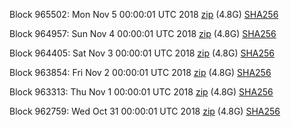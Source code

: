 Block 965502: Mon Nov  5 00:00:01 UTC 2018 [zip](https://dash-bootstrap.ams3.digitaloceanspaces.com/mainnet/2018-11-05/bootstrap.dat.zip) (4.8G) [SHA256](https://dash-bootstrap.ams3.digitaloceanspaces.com/mainnet/2018-11-05/sha256.txt)

Block 964957: Sun Nov  4 00:00:01 UTC 2018 [zip](https://dash-bootstrap.ams3.digitaloceanspaces.com/mainnet/2018-11-04/bootstrap.dat.zip) (4.8G) [SHA256](https://dash-bootstrap.ams3.digitaloceanspaces.com/mainnet/2018-11-04/sha256.txt)

Block 964405: Sat Nov  3 00:00:01 UTC 2018 [zip](https://dash-bootstrap.ams3.digitaloceanspaces.com/mainnet/2018-11-03/bootstrap.dat.zip) (4.8G) [SHA256](https://dash-bootstrap.ams3.digitaloceanspaces.com/mainnet/2018-11-03/sha256.txt)

Block 963854: Fri Nov  2 00:00:01 UTC 2018 [zip](https://dash-bootstrap.ams3.digitaloceanspaces.com/mainnet/2018-11-02/bootstrap.dat.zip) (4.8G) [SHA256](https://dash-bootstrap.ams3.digitaloceanspaces.com/mainnet/2018-11-02/sha256.txt)

Block 963313: Thu Nov  1 00:00:01 UTC 2018 [zip](https://dash-bootstrap.ams3.digitaloceanspaces.com/mainnet/2018-11-01/bootstrap.dat.zip) (4.8G) [SHA256](https://dash-bootstrap.ams3.digitaloceanspaces.com/mainnet/2018-11-01/sha256.txt)

Block 962759: Wed Oct 31 00:00:01 UTC 2018 [zip](https://dash-bootstrap.ams3.digitaloceanspaces.com/mainnet/2018-10-31/bootstrap.dat.zip) (4.8G) [SHA256](https://dash-bootstrap.ams3.digitaloceanspaces.com/mainnet/2018-10-31/sha256.txt)
